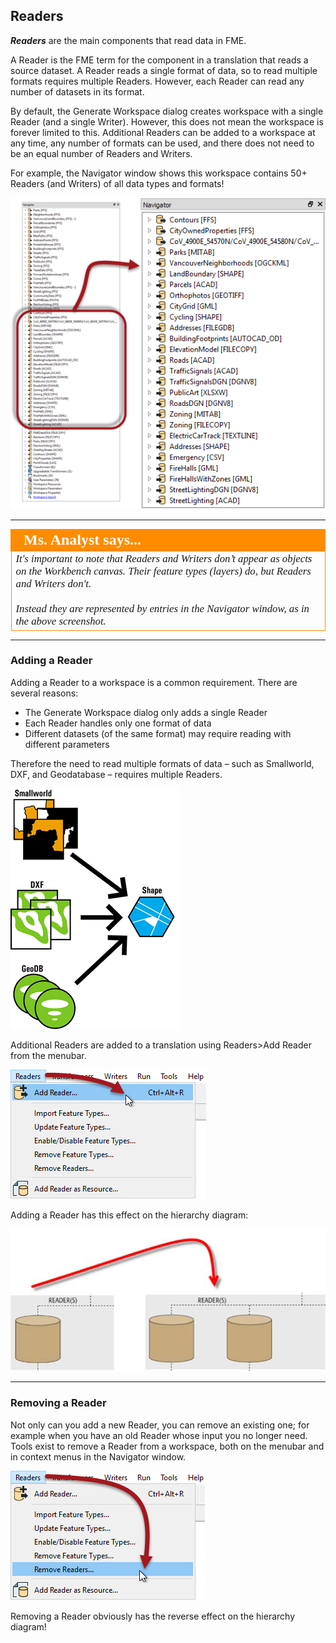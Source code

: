 ## Readers ##

***Readers*** are the main components that read data in FME.

A Reader is the FME term for the component in a translation that reads a source dataset. A Reader reads a single format of data, so to read multiple formats requires multiple Readers. However, each Reader can read any number of datasets in its format.

By default, the Generate Workspace dialog creates workspace with a single Reader (and a single Writer). However, this does not mean the workspace is forever limited to this. Additional Readers can be added to a workspace at any time, any number of formats can be used, and there does not need to be an equal number of Readers and Writers.

For example, the Navigator window shows this workspace contains 50+ Readers (and Writers) of all data types and formats!

![](./Images/Img4.010.MultipleReadersWriters.png)

---

<!--Person X Says Section-->

<table style="border-spacing: 0px">
<tr>
<td style="vertical-align:middle;background-color:darkorange;border: 2px solid darkorange">
<i class="fa fa-quote-left fa-lg fa-pull-left fa-fw" style="color:white;padding-right: 12px;vertical-align:text-top"></i>
<span style="color:white;font-size:x-large;font-weight: bold;font-family:serif">Ms. Analyst says...</span>
</td>
</tr>

<tr>
<td style="border: 1px solid darkorange">
<span style="font-family:serif; font-style:italic; font-size:larger">
It's important to note that Readers and Writers don’t appear as objects on the Workbench canvas. Their feature types (layers) do, but Readers and Writers don't.
<br><br>Instead they are represented by entries in the Navigator window, as in the above screenshot.
</span>
</td>
</tr>
</table>

---

### Adding a Reader ###
Adding a Reader to a workspace is a common requirement. There are several reasons:

- The Generate Workspace dialog only adds a single Reader
- Each Reader handles only one format of data
- Different datasets (of the same format) may require reading with different parameters

Therefore the need to read multiple formats of data – such as Smallworld, DXF, and Geodatabase – requires multiple Readers.

![](./Images/Img4.011.MultipleReadersGraphicQuarterScale.png)

Additional Readers are added to a translation using Readers>Add Reader from the menubar.

![](./Images/Img4.012.AddReaderMenubar.png)

Adding a Reader has this effect on the hierarchy diagram:

![](./Images/Img4.013.AddReaderGraphic.png)

---

### Removing a Reader ###
Not only can you add a new Reader, you can remove an existing one; for example when you have an old Reader whose input you no longer need. Tools exist to remove a Reader from a workspace, both on the menubar and in context menus in the Navigator window.

![](./Images/Img4.014.RemoveReaderMenubar.png)

Removing a Reader obviously has the reverse effect on the hierarchy diagram!